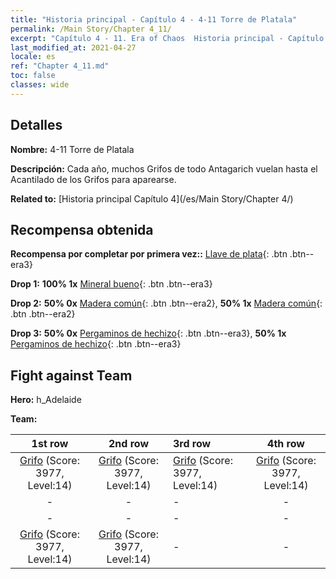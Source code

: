 ```yaml
---
title: "Historia principal - Capítulo 4 - 4-11 Torre de Platala"
permalink: /Main Story/Chapter 4_11/
excerpt: "Capítulo 4 - 11. Era of Chaos  Historia principal - Capítulo 4_11. 4-11 Torre de Platala"
last_modified_at: 2021-04-27
locale: es
ref: "Chapter 4_11.md"
toc: false
classes: wide
---
```


## Detalles

 **Nombre:** 4-11 Torre de Platala

 **Descripción:** Cada año, muchos Grifos de todo Antagarich vuelan hasta el Acantilado de los Grifos para aparearse.

 **Related to:** [Historia principal Capítulo 4](/es/Main Story/Chapter 4/)

## Recompensa obtenida

 **Recompensa por completar por primera vez::** [Llave de plata](/ItemsES/con_693/){: .btn .btn--era3}

 **Drop 1:** **100% 1x** [Mineral bueno](/ItemsES/mat_12/){: .btn .btn--era3}

 **Drop 2:** **50% 0x** [Madera común](/ItemsES/mat_7/){: .btn .btn--era2}, **50% 1x** [Madera común](/ItemsES/mat_7/){: .btn .btn--era2}

 **Drop 3:** **50% 0x** [Pergaminos de hechizo](/ItemsES/con_694/){: .btn .btn--era3}, **50% 1x** [Pergaminos de hechizo](/ItemsES/con_694/){: .btn .btn--era3}


## Fight against Team
 **Hero:** h_Adelaide

 **Team:**


  | 1st row | 2nd row | 3rd row | 4th row |
  |:----:|:----:|:----|:----:|
  | [Grifo](/es/units/Griffin/) (Score: 3977, Level:14)  | [Grifo](/es/units/Griffin/) (Score: 3977, Level:14)  | [Grifo](/es/units/Griffin/) (Score: 3977, Level:14)  | [Grifo](/es/units/Griffin/) (Score: 3977, Level:14)  |
  | - | - | - | - |
  | - | - | - | - |
  | [Grifo](/es/units/Griffin/) (Score: 3977, Level:14)  | [Grifo](/es/units/Griffin/) (Score: 3977, Level:14)  | - | - |


